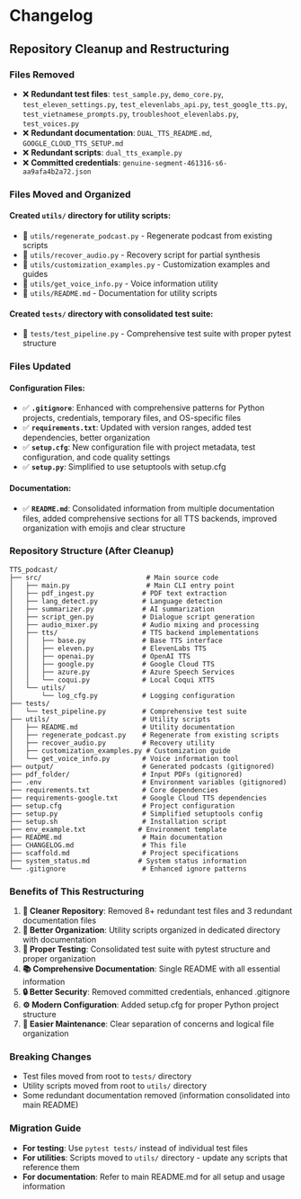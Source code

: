 # Changelog

## Repository Cleanup and Restructuring

### Files Removed
- ❌ **Redundant test files**: `test_sample.py`, `demo_core.py`, `test_eleven_settings.py`, `test_elevenlabs_api.py`, `test_google_tts.py`, `test_vietnamese_prompts.py`, `troubleshoot_elevenlabs.py`, `test_voices.py`
- ❌ **Redundant documentation**: `DUAL_TTS_README.md`, `GOOGLE_CLOUD_TTS_SETUP.md`
- ❌ **Redundant scripts**: `dual_tts_example.py`
- ❌ **Committed credentials**: `genuine-segment-461316-s6-aa9afa4b2a72.json`

### Files Moved and Organized

#### Created `utils/` directory for utility scripts:
- 📁 `utils/regenerate_podcast.py` - Regenerate podcast from existing scripts
- 📁 `utils/recover_audio.py` - Recovery script for partial synthesis
- 📁 `utils/customization_examples.py` - Customization examples and guides
- 📁 `utils/get_voice_info.py` - Voice information utility
- 📁 `utils/README.md` - Documentation for utility scripts

#### Created `tests/` directory with consolidated test suite:
- 📁 `tests/test_pipeline.py` - Comprehensive test suite with proper pytest structure

### Files Updated

#### Configuration Files:
- ✅ **`.gitignore`**: Enhanced with comprehensive patterns for Python projects, credentials, temporary files, and OS-specific files
- ✅ **`requirements.txt`**: Updated with version ranges, added test dependencies, better organization
- ✅ **`setup.cfg`**: New configuration file with project metadata, test configuration, and code quality settings
- ✅ **`setup.py`**: Simplified to use setuptools with setup.cfg

#### Documentation:
- ✅ **`README.md`**: Consolidated information from multiple documentation files, added comprehensive sections for all TTS backends, improved organization with emojis and clear structure

### Repository Structure (After Cleanup)

```
TTS_podcast/
├── src/                          # Main source code
│   ├── main.py                   # Main CLI entry point
│   ├── pdf_ingest.py            # PDF text extraction
│   ├── lang_detect.py           # Language detection
│   ├── summarizer.py            # AI summarization
│   ├── script_gen.py            # Dialogue script generation
│   ├── audio_mixer.py           # Audio mixing and processing
│   ├── tts/                     # TTS backend implementations
│   │   ├── base.py              # Base TTS interface
│   │   ├── eleven.py            # ElevenLabs TTS
│   │   ├── openai.py            # OpenAI TTS
│   │   ├── google.py            # Google Cloud TTS
│   │   ├── azure.py             # Azure Speech Services
│   │   └── coqui.py             # Local Coqui XTTS
│   └── utils/
│       └── log_cfg.py           # Logging configuration
├── tests/
│   └── test_pipeline.py         # Comprehensive test suite
├── utils/                       # Utility scripts
│   ├── README.md                # Utility documentation
│   ├── regenerate_podcast.py    # Regenerate from existing scripts
│   ├── recover_audio.py         # Recovery utility
│   ├── customization_examples.py # Customization guide
│   └── get_voice_info.py        # Voice information tool
├── output/                      # Generated podcasts (gitignored)
├── pdf_folder/                  # Input PDFs (gitignored)
├── .env                         # Environment variables (gitignored)
├── requirements.txt             # Core dependencies
├── requirements-google.txt      # Google Cloud TTS dependencies
├── setup.cfg                    # Project configuration
├── setup.py                     # Simplified setuptools config
├── setup.sh                     # Installation script
├── env_example.txt             # Environment template
├── README.md                    # Main documentation
├── CHANGELOG.md                 # This file
├── scaffold.md                  # Project specifications
├── system_status.md            # System status information
└── .gitignore                   # Enhanced ignore patterns
```

### Benefits of This Restructuring

1. **🧹 Cleaner Repository**: Removed 8+ redundant test files and 3 redundant documentation files
2. **📁 Better Organization**: Utility scripts organized in dedicated directory with documentation
3. **🧪 Proper Testing**: Consolidated test suite with pytest structure and proper organization
4. **📚 Comprehensive Documentation**: Single README with all essential information
5. **🔒 Better Security**: Removed committed credentials, enhanced .gitignore
6. **⚙️ Modern Configuration**: Added setup.cfg for proper Python project structure
7. **🚀 Easier Maintenance**: Clear separation of concerns and logical file organization

### Breaking Changes
- Test files moved from root to `tests/` directory
- Utility scripts moved from root to `utils/` directory
- Some redundant documentation removed (information consolidated into main README)

### Migration Guide
- **For testing**: Use `pytest tests/` instead of individual test files
- **For utilities**: Scripts moved to `utils/` directory - update any scripts that reference them
- **For documentation**: Refer to main README.md for all setup and usage information 